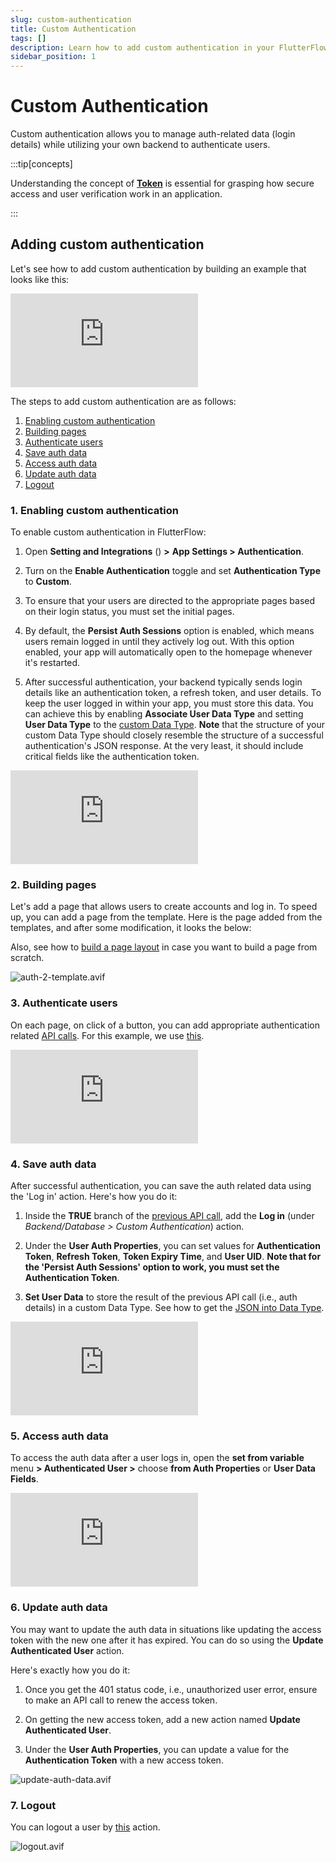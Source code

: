 ```yaml
---
slug: custom-authentication
title: Custom Authentication
tags: []
description: Learn how to add custom authentication in your FlutterFlow app.
sidebar_position: 1
---
```


# Custom Authentication

Custom authentication allows you to manage auth-related data (login details) while utilizing your own backend to authenticate users.

:::tip[concepts]

Understanding the concept of [**Token**](token.md) is essential for grasping how secure access and user verification work in an application.

:::

## Adding custom authentication

Let's see how to add custom authentication by building an example that looks like this:

<div style={{
    position: 'relative',
    paddingBottom: 'calc(56.67989417989418% + 41px)', // Keeps the aspect ratio and additional padding
    height: 0,
    width: '100%'}}>
    <iframe 
        src="https://www.loom.com/embed/8252c2d3d18a4da7a660ae29695d1b5f?sid=281d547c-6f07-4bbe-96df-fd267926f2b6"
        title=""
        style={{
            position: 'absolute',
            top: 0,
            left: 0,
            width: '100%',
            height: '100%',
            colorScheme: 'light'
        }}
        frameborder="0"
        loading="lazy"
        webkitAllowFullScreen
        mozAllowFullScreen
        allowFullScreen
        allow="clipboard-write">
    </iframe>
</div>
<p></p>

The steps to add custom authentication are as follows:

1. [Enabling custom authentication](#1-enabling-custom-authentication)
2. [Building pages](#2-building-pages)
3. [Authenticate users](#3-authenticate-users)
4. [Save auth data](#4-save-auth-data)
5. [Access auth data](#5-access-auth-data)
6. [Update auth data](#6-update-auth-data)
7. [Logout](#7-logout)

### 1. Enabling custom authentication

To enable custom authentication in FlutterFlow:

1. Open **Setting and Integrations** () **>** **App Settings > Authentication**.  

2. Turn on the **Enable Authentication** toggle and set **Authentication Type** to **Custom**.
3. To ensure that your users are directed to the appropriate pages based on their login status, you must set the initial pages.
4. By default, the **Persist Auth Sessions** option is enabled, which means users remain logged in until they actively log out. With this option enabled, your app will automatically open to the homepage whenever it's restarted.
5. After successful authentication, your backend typically sends login details like an authentication token, a refresh token, and user details. To keep the user logged in within your app, you must store this data. You can achieve this by enabling **Associate User Data Type** and setting **User Data Type** to the [custom Data Type](../../../../resources/data-representation/custom-data-types). **Note** that the structure of your custom Data Type should closely resemble the structure of a successful authentication's JSON response. At the very least, it should include critical fields like the authentication token.

<div style={{
    position: 'relative',
    paddingBottom: 'calc(56.67989417989418% + 41px)', // Keeps the aspect ratio and additional padding
    height: 0,
    width: '100%'}}>
    <iframe 
        src="https://www.loom.com/embed/ffcacb70ae6741728a15c17790b95435?sid=bdd85bca-61a3-434d-aa50-c6428b9f3bd6"
        title=""
        style={{
            position: 'absolute',
            top: 0,
            left: 0,
            width: '100%',
            height: '100%',
            colorScheme: 'light'
        }}
        frameborder="0"
        loading="lazy"
        webkitAllowFullScreen
        mozAllowFullScreen
        allowFullScreen
        allow="clipboard-write">
    </iframe>
</div>
<p></p>

### 2. Building pages

Let's add a page that allows users to create accounts and log in. To speed up, you can add a page from the template. Here is the page added from the templates, and after some modification, it looks the below:

Also, see how to [build a page layout](#) in case you want to build a page from scratch.

![auth-2-template.avif](../../imgs/auth-2-template.avif)

### 3. Authenticate users

On each page, on click of a button, you can add appropriate authentication related [API calls](#). For this example, we use [this](https://dummyjson.com/docs/auth).

<div style={{
    position: 'relative',
    paddingBottom: 'calc(56.67989417989418% + 41px)', // Keeps the aspect ratio and additional padding
    height: 0,
    width: '100%'}}>
    <iframe 
        src="https://www.loom.com/embed/e4cfee83343f4e2a9e39d4f4227d6f92?sid=f6068d52-1293-47cc-b263-c29dec5ec844"
        title=""
        style={{
            position: 'absolute',
            top: 0,
            left: 0,
            width: '100%',
            height: '100%',
            colorScheme: 'light'
        }}
        frameborder="0"
        loading="lazy"
        webkitAllowFullScreen
        mozAllowFullScreen
        allowFullScreen
        allow="clipboard-write">
    </iframe>
</div>
<p></p>

### 4. Save auth data

After successful authentication, you can save the auth related data using the 'Log in' action. Here's how you do it:

1. Inside the **TRUE** branch of the [previous API call](#3-authenticate-users), add the **Log in** (under *Backend/Database > Custom Authentication*) action.

2. Under the **User Auth Properties**, you can set values for **Authentication Token**, **Refresh Token**, **Token Expiry Time**, and **User UID**. **Note that for the 'Persist Auth Sessions' option to work, you must set the Authentication Token**.
3. **Set User Data** to store the result of the previous API call (i.e., auth details) in a custom Data Type. See how to get the [JSON into Data Type](#).

<div style={{
    position: 'relative',
    paddingBottom: 'calc(56.67989417989418% + 41px)', // Keeps the aspect ratio and additional padding
    height: 0,
    width: '100%'}}>
    <iframe 
        src="https://www.loom.com/embed/88bffb563e8c47b7a5d103a5f513f8ce?sid=358b4a16-1482-48a9-9046-7cf106040f79"
        title=""
        style={{
            position: 'absolute',
            top: 0,
            left: 0,
            width: '100%',
            height: '100%',
            colorScheme: 'light'
        }}
        frameborder="0"
        loading="lazy"
        webkitAllowFullScreen
        mozAllowFullScreen
        allowFullScreen
        allow="clipboard-write">
    </iframe>
</div>
<p></p>

### 5. Access auth data

To access the auth data after a user logs in, open the **set from variable** menu **> Authenticated User >** choose **from Auth Properties** or **User Data Fields**.

<div style={{
    position: 'relative',
    paddingBottom: 'calc(56.67989417989418% + 41px)', // Keeps the aspect ratio and additional padding
    height: 0,
    width: '100%'}}>
    <iframe 
        src="https://www.loom.com/embed/165e3f5cdd46441b8bdadd4d46ac0a13?sid=28a57da0-49a9-4adb-9f65-e0af6f57f447"
        title=""
        style={{
            position: 'absolute',
            top: 0,
            left: 0,
            width: '100%',
            height: '100%',
            colorScheme: 'light'
        }}
        frameborder="0"
        loading="lazy"
        webkitAllowFullScreen
        mozAllowFullScreen
        allowFullScreen
        allow="clipboard-write">
    </iframe>
</div>
<p></p>

### 6. Update auth data

You may want to update the auth data in situations like updating the access token with the new one after it has expired. You can do so using the **Update Authenticated User** action.

Here's exactly how you do it:

1. Once you get the 401 status code, i.e., unauthorized user error, ensure to make an API call to renew the access token.

2. On getting the new access token, add a new action named **Update Authenticated User**.
3. Under the **User Auth Properties**, you can update a value for the **Authentication Token** with a new access token.

![update-auth-data.avif](../../imgs/update-auth-data.avif)

### 7. Logout

You can logout a user by [this](../../logout-action.md) action.

![logout.avif](../../imgs/logout.avif)
